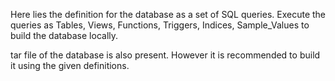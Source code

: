 Here lies the definition for the database as a set of SQL queries.
Execute the queries as Tables, Views, Functions, Triggers, Indices, Sample_Values to build the database locally.

tar file of the database is also present. However it is recommended to build it using the given definitions.